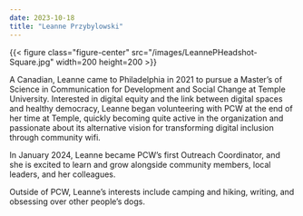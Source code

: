 ```yaml
---
date: 2023-10-18
title: "Leanne Przybylowski"
---
```


{{< figure class="figure-center" src="/images/LeannePHeadshot-Square.jpg" width=200 height=200 >}}  

A Canadian, Leanne came to Philadelphia in 2021 to pursue a Master’s of Science in Communication for Development and Social Change at Temple University. Interested in digital equity and the link between digital spaces and healthy democracy, Leanne began volunteering with PCW at the end of her time at Temple, quickly becoming quite active in the organization and passionate about its alternative vision for transforming digital inclusion through community wifi.  

In January 2024, Leanne became PCW’s first Outreach Coordinator, and she is excited to learn and grow alongside community members, local leaders, and her colleagues.  

Outside of PCW, Leanne’s interests include camping and hiking, writing, and obsessing over other people’s dogs.
